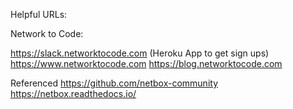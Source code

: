 Helpful URLs:

Network to Code:

https://slack.networktocode.com (Heroku App to get sign ups) 
https://www.networktocode.com 
https://blog.networktocode.com 

Referenced
https://github.com/netbox-community https://netbox.readthedocs.io/